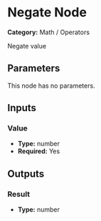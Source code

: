 
# Negate Node

**Category:** Math / Operators

Negate value

## Parameters

This node has no parameters.

## Inputs


### Value
- **Type:** number
- **Required:** Yes



## Outputs


### Result
- **Type:** number




